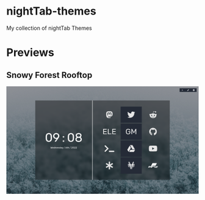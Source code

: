 # nightTab-themes
My collection of nightTab Themes

# Previews
## Snowy Forest Rooftop
![Alt text](previews/snowy-forest-rooftop.png?raw=true "Title")
